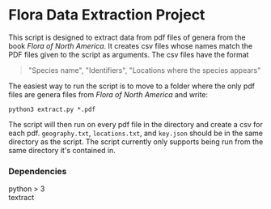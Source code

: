 # Flora Data Extraction Project

This script is designed to extract data from pdf files of genera from the book *Flora of North America*. It creates csv files whose names match the PDF files given to the script as arguments. The csv files have the format

> "Species name", "Identifiers", "Locations where the species appears"

The easiest way to run the script is to move to a folder where the only pdf files are genera files from *Flora of North America* and write:

    python3 extract.py *.pdf

The script will then run on every pdf file in the directory and create a csv for each pdf. `geography.txt`, `locations.txt`, and `key.json` should be in the same directory as the script. The script currently only supports being run from the same directory it's contained in.

### Dependencies

python > 3  
textract
